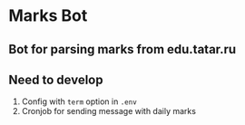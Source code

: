 # Marks Bot 
## Bot for parsing marks from edu.tatar.ru
## Need to develop
1. Config with `term` option in `.env` 
2. Cronjob for sending message with daily marks
